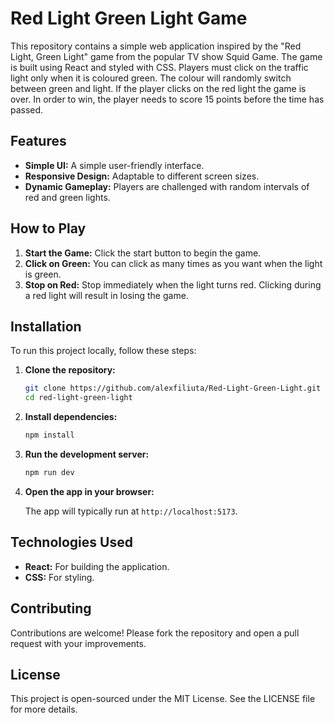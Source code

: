 # Red Light Green Light Game

This repository contains a simple web application inspired by the "Red Light, Green Light" game from the popular TV show Squid Game. The game is built using React and styled with CSS. Players must click on the traffic light only when it is coloured green. The colour will randomly switch between green and light. If the player clicks on the red light the game is over. In order to win, the player needs to score 15 points before the time has passed.

## Features

- **Simple UI:** A simple user-friendly interface.
- **Responsive Design:** Adaptable to different screen sizes.
- **Dynamic Gameplay:** Players are challenged with random intervals of red and green lights.

## How to Play

1. **Start the Game:** Click the start button to begin the game.
2. **Click on Green:** You can click as many times as you want when the light is green.
3. **Stop on Red:** Stop immediately when the light turns red. Clicking during a red light will result in losing the game.

## Installation

To run this project locally, follow these steps:

1. **Clone the repository:**

    ```bash
    git clone https://github.com/alexfiliuta/Red-Light-Green-Light.git
    cd red-light-green-light
    ```

2. **Install dependencies:**

    ```bash
    npm install
    ```

3. **Run the development server:**

    ```bash
    npm run dev
    ```

4. **Open the app in your browser:**

    The app will typically run at `http://localhost:5173`.

## Technologies Used

- **React:** For building the application.
- **CSS:** For styling.

## Contributing

Contributions are welcome! Please fork the repository and open a pull request with your improvements.

## License

This project is open-sourced under the MIT License. See the LICENSE file for more details.